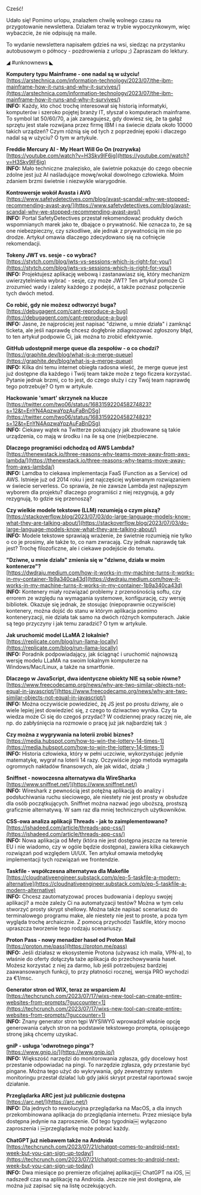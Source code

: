 Cześć!

Udało się! Pomimo urlopu, znalazłem chwilę wolnego czasu na przygotowanie newslettera. Działam teraz w trybie wypoczynkowym, więc wybaczcie, że nie odpisuję na maile.

To wydanie newslettera napisałem gdzieś na wsi, siedząc na przystanku autobusowym o północy - pozdrowienia z urlopu ;)
Zapraszam do lektury.

 

◢ #unknownews ◣

**Komputery typu Mainframe - one nadal są w użyciu!**  
[https://arstechnica.com/information-technology/2023/07/the-ibm-mainframe-how-it-runs-and-why-it-survives/](https://arstechnica.com/information-technology/2023/07/the-ibm-mainframe-how-it-runs-and-why-it-survives/)  
**INFO:** Każdy, kto choć trochę interesował się historią informatyki, komputerów i szeroko pojętej branży IT, słyszał o komputerach mainframe. To symbol lat 50/60/70, a jak zareagujesz, gdy dowiesz się, że ta gałąź sprzętu jest stale rozwijana przez firmę IBM i na świecie działa około 10000 takich urządzeń? Czym różnią się od tych z poprzedniej epoki i dlaczego nadal są w użyciu? O tym w artykule.  

**Freddie Mercury AI - My Heart Will Go On (rozrywka)**  
[https://youtube.com/watch?v=H3Sky9lF6ig](https://youtube.com/watch?v=H3Sky9lF6ig)  
**INFO:** Mało techniczne znalezisko, ale świetnie pokazuje do czego obecnie zdolne jest już AI naśladujące mowę/wokal dowolnego człowieka. Moim zdaniem brzmi świetnie i niezwykle wiarygodnie.  

**Kontrowersje wokół Avasta i AVG**  
[https://www.safetydetectives.com/blog/avast-scandal-why-we-stopped-recommending-avast-avg/](https://www.safetydetectives.com/blog/avast-scandal-why-we-stopped-recommending-avast-avg/)  
**INFO:** Portal SafetyDetectives przestał rekomendować produkty dwóch wspomnianych marek jako te, dbające o prywatność. Nie oznacza to, że są one niebezpieczny, czy szkodliwe, ale jednak z prywatnością im nie po drodze. Artykuł omawia dlaczego zdecydowano się na cofnięcie rekomendacji.  

**Tokeny JWT vs. sesje - co wybrać?**  
[https://stytch.com/blog/jwts-vs-sessions-which-is-right-for-you/](https://stytch.com/blog/jwts-vs-sessions-which-is-right-for-you/)  
**INFO:** Projektujesz aplikację webową i zastanawiasz się, który mechanizm uwierzytelnienia wybrać - sesje, czy może JWT? Ten artykuł pomoże Ci zrozumieć wady i zalety każdego z podejść, a także poznasz połączenie tych dwóch metod.  

**Co robić, gdy nie możesz odtworzyć buga?**  
[https://debugagent.com/cant-reproduce-a-bug](https://debugagent.com/cant-reproduce-a-bug)  
**INFO:** Jasne, że najprościej jest napisać "dziwne, u mnie działa" i zamknąć ticketa, ale jeśli naprawdę chcesz dogłębnie zdiagnozować zgłoszony błąd, to ten artykuł podpowie Ci, jak można to zrobić efektywnie.  

**GitHub udostępnił merge queue dla zespołów - o co chodzi?**  
[https://graphite.dev/blog/what-is-a-merge-queue](https://graphite.dev/blog/what-is-a-merge-queue)  
**INFO:** Kilka dni temu internet obiegła radosna wieść, że merge queue jest już dostępne dla każdego i Twój team także może z tego ficzera korzystać. Pytanie jednak brzmi, co to jest, do czego służy i czy Twój team naprawdę tego potrzebuje? O tym w artykule.  

**Hackowanie 'smart' skrzynek na klucze**  
[https://twitter.com/two06/status/1683159220458274823?s=12&t=EnYN4AqzwaYpzAuFaBnDSg](https://twitter.com/two06/status/1683159220458274823?s=12&t=EnYN4AqzwaYpzAuFaBnDSg)  
**INFO:** Ciekawy wątek na Twitterze pokazujący jak zbudowane są takie urządzenia, co mają w środku i na ile są one (nie)bezpieczne.  

**Dlaczego programiści odchodzą od AWS Lambda?**  
[https://thenewstack.io/three-reasons-why-teams-move-away-from-aws-lambda/](https://thenewstack.io/three-reasons-why-teams-move-away-from-aws-lambda/)  
**INFO:** Lamdba to ciekawa implementacja FaaS (Function as a Service) od AWS. Istnieje już od 2014 roku i jest najczęściej wybieranym rozwiązaniem w świecie serverless. Co sprawia, że nie zawsze Lambda jest najlepszym wyborem dla projektu? dlaczego programiści z niej rezygnują, a gdy rezygnują, to gdzie się przenoszą?  

**Czy wielkie modele tekstowe (LLM) rozumieją o czym piszą?**  
[https://stackoverflow.blog/2023/07/03/do-large-language-models-know-what-they-are-talking-about/](https://stackoverflow.blog/2023/07/03/do-large-language-models-know-what-they-are-talking-about/)  
**INFO:** Modele tekstowe sprawiają wrażenie, że świetnie rozumieją nie tylko o co je prosimy, ale także to, co nam zwracają. Czy jednak naprawdę tak jest? Trochę filozoficzne, ale i ciekawe podejście do tematu.  

**"Dziwne, u mnie działa" zmienia się w "dziwne, działa w moim kontenerze"?**  
[https://dwdraju.medium.com/how-it-works-in-my-machine-turns-it-works-in-my-container-1b9a340ca43d](https://dwdraju.medium.com/how-it-works-in-my-machine-turns-it-works-in-my-container-1b9a340ca43d)  
**INFO:** Kontenery miały rozwiązać problemy z przenośnością softu, czy errorem ze względu na wymagania systemowe, konfigurację, czy wersję bibliotek. Okazuje się jednak, że stosując (niepoprawnie oczywiście) kontenery, można dojść do stanu w którym aplikacja pomimo konteneryzacji, nie działa tak samo na dwóch różnych komputerach. Jakie są tego przyczyny i jak temu zaradzić? O tym w artykule.  

**Jak uruchomić model LLaMA 2 lokalnie?**  
[https://replicate.com/blog/run-llama-locally](https://replicate.com/blog/run-llama-locally)  
**INFO:** Poradnik podpowiadający, jak ściągnąć i uruchomić najnowszą wersję modelu LLaMA na swoim lokalnym komputerze na Windows/Mac/Linux, a także na smartfonie.  

**Dlaczego w JavaScript, dwa identyczne obiekty NIE są sobie równe?**  
[https://www.freecodecamp.org/news/why-are-two-similar-objects-not-equal-in-javascript/](https://www.freecodecamp.org/news/why-are-two-similar-objects-not-equal-in-javascript/)  
**INFO:** Można oczywiście powiedzieć, żę JS jest po prostu dziwny, ale o wiele lepiej jest dowiedzieć się, z czego to dziwactwo wynika. Czy ta wiedza może Ci się do czegoś przydać? W codziennej pracy raczej nie, ale np. do zabłyśnięcia na rozmowie o pracę już jak najbardziej tak :)  

**Czy można z wygrywania na loterii zrobić biznes?**  
[https://media.hubspot.com/how-to-win-the-lottery-14-times-1](https://media.hubspot.com/how-to-win-the-lottery-14-times-1)  
**INFO:** Historia człowieka, który w pełni uczciwie, wykorzystując jedynie matematykę, wygrał na loterii 14 razy. Oczywiście jego metoda wymagała ogromnych nakładów finansowych, ale jak widać, działa ;)  

**Sniffnet - nowoczesna alternatywa dla WireSharka**  
[https://www.sniffnet.net/](https://www.sniffnet.net/)  
**INFO:** Wireshark z pewnością jest potężną aplikacją do analizy i podsłuchiwania ruchu sieciowego, ale niestety nie jest prosty w obsłudze dla osób początkujących. Sniffnet można nazwać jego uboższą, prostszą graficznie alternatywą. W sam raz dla mniej technicznych użytkowników.  

**CSS-owa analiza aplikacji Threads - jak to zaimplementowano?**  
[https://ishadeed.com/article/threads-app-css/](https://ishadeed.com/article/threads-app-css/)  
**INFO:** Nowa aplikacja od Mety (która nie jest dostępna jeszcze na terenie EU i nie wiadomo, czy w ogóle będzie dostępna), zawiera kilka ciekawych rozwiązań pod względem UI/UX. Ten artykuł omawia metodykę implementacji tych rozwiązań we frontendzie.  

**Taskfile - współczesna alternatywa dla Makefile**  
[https://cloudnativeengineer.substack.com/p/ep-5-taskfile-a-modern-alternative](https://cloudnativeengineer.substack.com/p/ep-5-taskfile-a-modern-alternative)  
**INFO:** Chcesz zautomatyzować proces budowania i deployu swojej aplikacji? a może zależy Ci na automatyzacji testów? Można w tym celu stworzyć prosty skrypt shellowy. Można także napisać scenariusz do terminalowego programu make, ale niestety nie jest to proste, a poza tym wygląda trochę archaicznie. Z pomocą przychodzi Taskfile, który mocno upraszcza tworzenie tego rodzaju scenariuszy.  

**Proton Pass - nowy menadżer haseł od Proton Mail**  
[https://proton.me/pass](https://proton.me/pass)  
**INFO:** Jeśli działasz w ekosystemie Protona (używasz ich maila, VPN-a), to właśnie do oferty dołączyła taże aplikacja do przechowywania haseł. Możesz korzystać z niej za darmo, lub jeśli potrzebujesz bardziej zaawansowanych funkcji, to przy płatności rocznej, wersja PRO wychodzi za &euro;1/msc.  

**Generator stron od WIX, teraz ze wsparciem AI**  
[https://techcrunch.com/2023/07/17/wixs-new-tool-can-create-entire-websites-from-prompts/?guccounter=1](https://techcrunch.com/2023/07/17/wixs-new-tool-can-create-entire-websites-from-prompts/?guccounter=1)  
**INFO:** Znany generator stron tępi WYSIWYG wprowadził właśnie opcję generowania całych stron na podstawie tekstowego prompta, opisującego stronę jaką chcemy uzyskać.  

**gniP - usługa 'odwrotnego pinga'?**  
[https://www.gnip.io/](https://www.gnip.io/)  
**INFO:** Większość narzędzi do monitorowania zgłasza, gdy docelowy host przestanie odpowiadać na pingi. To narzędzie zgłasza, gdy przestanie być pingane. Można tego użyć do wykrywania, gdy zewnętrzny system monitoringu przestał działać lub gdy jakiś skrypt przestał raportować swoje działanie.  

**Przeglądarka ARC jest już publicznie dostępna**  
[https://arc.net/](https://arc.net/)  
**INFO:** Dla jednych to rewolucyjna przeglądarka na MacOS, a dla innych przekombinowana aplikacja do przeglądania internetu. Przez miesiące była dostępna jedynie na zaproszenie. Od tego tygodnia￼ wyłączono zaproszenia i ￼przeglądarkę może pobrać każdy.  

**ChatGPT już niebawem także na Androida**  
[https://techcrunch.com/2023/07/21/chatgpt-comes-to-android-next-week-but-you-can-sign-up-today/](https://techcrunch.com/2023/07/21/chatgpt-comes-to-android-next-week-but-you-can-sign-up-today/)  
**INFO:** Dwa miesiące po premierze oficjalnej aplikacji￼ ChatGPT na iOS, ￼nadszedł czas na aplikację na Androida. Jeszcze nie jest dostępna, ale można już zapisać się na listę oczekujących.